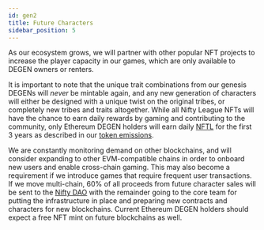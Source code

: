 ```yaml
---
id: gen2
title: Future Characters
sidebar_position: 5
---
```


As our ecosystem grows, we will partner with other popular NFT projects to increase the player capacity in our games, which are only available to DEGEN owners or renters.

It is important to note that the unique trait combinations from our genesis DEGENs will _never_ be mintable again, and any new generation of characters will either be designed with a unique twist on the original tribes, or completely new tribes and traits altogether. While all Nifty League NFTs will have the chance to earn daily rewards by gaming and contributing to the community, only Ethereum DEGEN holders will earn daily [NFTL](/docs/overview/nftl/overview) for the first 3 years as described in our [token emissions](/docs/overview/nftl/emissions).

We are constantly monitoring demand on other blockchains, and will consider expanding to other EVM-compatible chains in order to onboard new users and enable cross-chain gaming. This may also become a requirement if we introduce games that require frequent user transactions. If we move multi-chain, 60% of all proceeds from future character sales will be sent to the [Nifty DAO](/docs/overview/nifty-dao/overview) with the remainder going to the core team for putting the infrastructure in place and preparing new contracts and characters for new blockchains. Current Ethereum DEGEN holders should expect a free NFT mint on future blockchains as well.
